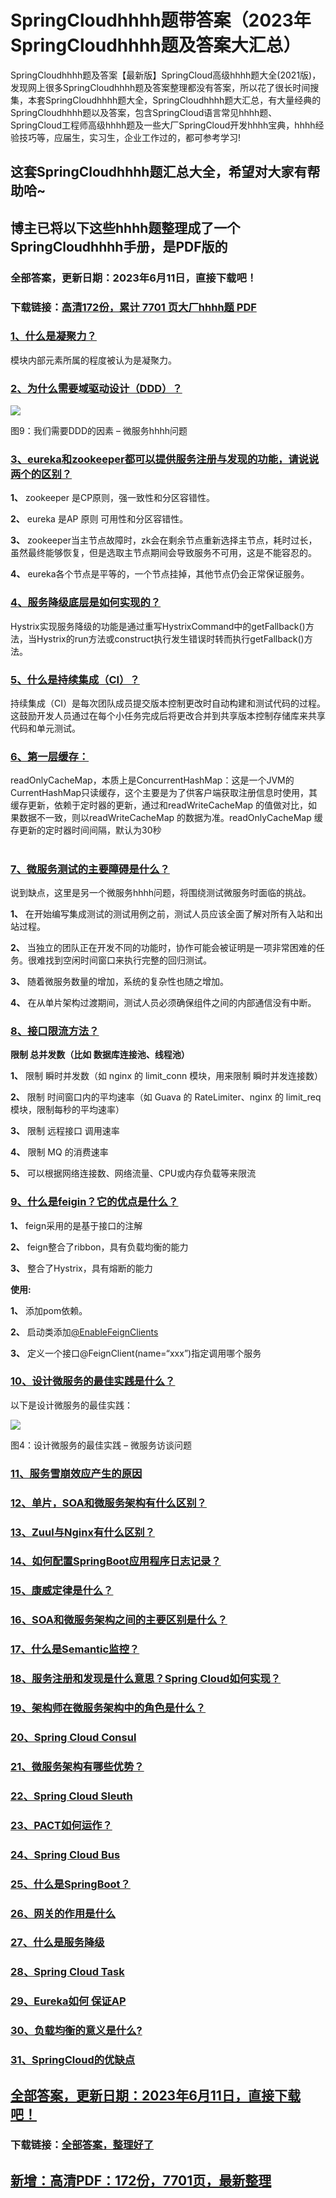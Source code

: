 # SpringCloudhhhh题带答案（2023年SpringCloudhhhh题及答案大汇总）

SpringCloudhhhh题及答案【最新版】SpringCloud高级hhhh题大全(2021版)，发现网上很多SpringCloudhhhh题及答案整理都没有答案，所以花了很长时间搜集，本套SpringCloudhhhh题大全，SpringCloudhhhh题大汇总，有大量经典的SpringCloudhhhh题以及答案，包含SpringCloud语言常见hhhh题、SpringCloud工程师高级hhhh题及一些大厂SpringCloud开发hhhh宝典，hhhh经验技巧等，应届生，实习生，企业工作过的，都可参考学习!

## 这套SpringCloudhhhh题汇总大全，希望对大家有帮助哈~ 

## 博主已将以下这些hhhh题整理成了一个SpringCloudhhhh手册，是PDF版的


### 全部答案，更新日期：2023年6月11日，直接下载吧！
### 下载链接：[高清172份，累计 7701 页大厂hhhh题  PDF](https://gitee.com/souyunku/DevBooks/blob/master/docs/index.md)


### [1、什么是凝聚力？](https://gitee.com/souyunku/NewDevBooks/blob/master/docs/SpringCloud/SpringCloudhhhh题带答案（2021年SpringCloudhhhh题及答案大汇总）.md#1什么是凝聚力)  


模块内部元素所属的程度被认为是凝聚力。


### [2、为什么需要域驱动设计（DDD）？](https://gitee.com/souyunku/NewDevBooks/blob/master/docs/SpringCloud/SpringCloudhhhh题带答案（2021年SpringCloudhhhh题及答案大汇总）.md#2为什么需要域驱动设计ddd)  


![](https://gitee.com/souyunkutech/souyunku-home/raw/master/images/souyunku-web/2019/08/0816/01/img_11.png#alt=img%5C_11.png)

图9：我们需要DDD的因素 – 微服务hhhh问题


### [3、eureka和zookeeper都可以提供服务注册与发现的功能，请说说两个的区别？](https://gitee.com/souyunku/NewDevBooks/blob/master/docs/SpringCloud/SpringCloudhhhh题带答案（2021年SpringCloudhhhh题及答案大汇总）.md#3eureka和zookeeper都可以提供服务注册与发现的功能请说说两个的区别)  


**1、** zookeeper 是CP原则，强一致性和分区容错性。

**2、** eureka 是AP 原则 可用性和分区容错性。

**3、** zookeeper当主节点故障时，zk会在剩余节点重新选择主节点，耗时过长，虽然最终能够恢复，但是选取主节点期间会导致服务不可用，这是不能容忍的。

**4、** eureka各个节点是平等的，一个节点挂掉，其他节点仍会正常保证服务。


### [4、服务降级底层是如何实现的？](https://gitee.com/souyunku/NewDevBooks/blob/master/docs/SpringCloud/SpringCloudhhhh题带答案（2021年SpringCloudhhhh题及答案大汇总）.md#4服务降级底层是如何实现的)  


Hystrix实现服务降级的功能是通过重写HystrixCommand中的getFallback()方法，当Hystrix的run方法或construct执行发生错误时转而执行getFallback()方法。


### [5、什么是持续集成（CI）？](https://gitee.com/souyunku/NewDevBooks/blob/master/docs/SpringCloud/SpringCloudhhhh题带答案（2021年SpringCloudhhhh题及答案大汇总）.md#5什么是持续集成ci)  


持续集成（CI）是每次团队成员提交版本控制更改时自动构建和测试代码的过程。这鼓励开发人员通过在每个小任务完成后将更改合并到共享版本控制存储库来共享代码和单元测试。


### [6、第⼀层缓存：](https://gitee.com/souyunku/NewDevBooks/blob/master/docs/SpringCloud/SpringCloudhhhh题带答案（2021年SpringCloudhhhh题及答案大汇总）.md#6第⼀层缓存：)  


readOnlyCacheMap，本质上是ConcurrentHashMap：这是⼀个JVM的CurrentHashMap只读缓存，这个主要是为了供客户端获取注册信息时使⽤，其缓存更新，依赖于定时器的更新，通过和readWriteCacheMap 的值做对⽐，如果数据不⼀致，则以readWriteCacheMap 的数据为准。readOnlyCacheMap 缓存更新的定时器时间间隔，默认为30秒

#
### [7、微服务测试的主要障碍是什么？](https://gitee.com/souyunku/NewDevBooks/blob/master/docs/SpringCloud/SpringCloudhhhh题带答案（2021年SpringCloudhhhh题及答案大汇总）.md#7微服务测试的主要障碍是什么)  


说到缺点，这里是另一个微服务hhhh问题，将围绕测试微服务时面临的挑战。

**1、** 在开始编写集成测试的测试用例之前，测试人员应该全面了解对所有入站和出站过程。

**2、** 当独立的团队正在开发不同的功能时，协作可能会被证明是一项非常困难的任务。很难找到空闲时间窗口来执行完整的回归测试。

**3、** 随着微服务数量的增加，系统的复杂性也随之增加。

**4、** 在从单片架构过渡期间，测试人员必须确保组件之间的内部通信没有中断。


### [8、接⼝限流⽅法？](https://gitee.com/souyunku/NewDevBooks/blob/master/docs/SpringCloud/SpringCloudhhhh题带答案（2021年SpringCloudhhhh题及答案大汇总）.md#8接⼝限流⽅法)  


**限制 总并发数（⽐如 数据库连接池、线程池）**

**1、** 限制 瞬时并发数（如 nginx 的 limit_conn 模块，⽤来限制 瞬时并发连接数）

**2、** 限制 时间窗⼝内的平均速率（如 Guava 的 RateLimiter、nginx 的 limit_req模块，限制每秒的平均速率）

**3、** 限制 远程接⼝ 调⽤速率

**4、** 限制 MQ 的消费速率

**5、** 可以根据⽹络连接数、⽹络流量、CPU或内存负载等来限流



### [9、什么是feigin？它的优点是什么？](https://gitee.com/souyunku/NewDevBooks/blob/master/docs/SpringCloud/SpringCloudhhhh题带答案（2021年SpringCloudhhhh题及答案大汇总）.md#9什么是feigin它的优点是什么)  


**1、** feign采用的是基于接口的注解

**2、** feign整合了ribbon，具有负载均衡的能力

**3、** 整合了Hystrix，具有熔断的能力

**使用:**

**1、** 添加pom依赖。

**2、** 启动类添加[@EnableFeignClients ](/EnableFeignClients )

**3、** 定义一个接口@FeignClient(name=“xxx”)指定调用哪个服务


### [10、设计微服务的最佳实践是什么？](https://gitee.com/souyunku/NewDevBooks/blob/master/docs/SpringCloud/SpringCloudhhhh题带答案（2021年SpringCloudhhhh题及答案大汇总）.md#10设计微服务的最佳实践是什么)  


以下是设计微服务的最佳实践：

![](https://gitee.com/souyunkutech/souyunku-home/raw/master/images/souyunku-web/2019/08/0816/01/img_4.png#alt=img%5C_4.png)

图4：设计微服务的最佳实践 – 微服务访谈问题


### [11、服务雪崩效应产生的原因](https://gitee.com/souyunku/NewDevBooks/blob/master/docs/SpringCloud/SpringCloudhhhh题带答案（2021年SpringCloudhhhh题及答案大汇总）.md#11服务雪崩效应产生的原因)  

### [12、单片，SOA和微服务架构有什么区别？](https://gitee.com/souyunku/NewDevBooks/blob/master/docs/SpringCloud/SpringCloudhhhh题带答案（2021年SpringCloudhhhh题及答案大汇总）.md#12单片soa和微服务架构有什么区别)  

### [13、Zuul与Nginx有什么区别？](https://gitee.com/souyunku/NewDevBooks/blob/master/docs/SpringCloud/SpringCloudhhhh题带答案（2021年SpringCloudhhhh题及答案大汇总）.md#13zuul与nginx有什么区别)  

### [14、如何配置SpringBoot应用程序日志记录？](https://gitee.com/souyunku/NewDevBooks/blob/master/docs/SpringCloud/SpringCloudhhhh题带答案（2021年SpringCloudhhhh题及答案大汇总）.md#14如何配置springboot应用程序日志记录)  

### [15、康威定律是什么？](https://gitee.com/souyunku/NewDevBooks/blob/master/docs/SpringCloud/SpringCloudhhhh题带答案（2021年SpringCloudhhhh题及答案大汇总）.md#15康威定律是什么)  

### [16、SOA和微服务架构之间的主要区别是什么？](https://gitee.com/souyunku/NewDevBooks/blob/master/docs/SpringCloud/SpringCloudhhhh题带答案（2021年SpringCloudhhhh题及答案大汇总）.md#16soa和微服务架构之间的主要区别是什么)  

### [17、什么是Semantic监控？](https://gitee.com/souyunku/NewDevBooks/blob/master/docs/SpringCloud/SpringCloudhhhh题带答案（2021年SpringCloudhhhh题及答案大汇总）.md#17什么是semantic监控)  

### [18、服务注册和发现是什么意思？Spring Cloud如何实现？](https://gitee.com/souyunku/NewDevBooks/blob/master/docs/SpringCloud/SpringCloudhhhh题带答案（2021年SpringCloudhhhh题及答案大汇总）.md#18服务注册和发现是什么意思spring-cloud如何实现)  

### [19、架构师在微服务架构中的角色是什么？](https://gitee.com/souyunku/NewDevBooks/blob/master/docs/SpringCloud/SpringCloudhhhh题带答案（2021年SpringCloudhhhh题及答案大汇总）.md#19架构师在微服务架构中的角色是什么)  

### [20、Spring Cloud Consul](https://gitee.com/souyunku/NewDevBooks/blob/master/docs/SpringCloud/SpringCloudhhhh题带答案（2021年SpringCloudhhhh题及答案大汇总）.md#20spring-cloud-consul)  

### [21、微服务架构有哪些优势？](https://gitee.com/souyunku/NewDevBooks/blob/master/docs/SpringCloud/SpringCloudhhhh题带答案（2021年SpringCloudhhhh题及答案大汇总）.md#21微服务架构有哪些优势)  

### [22、Spring Cloud Sleuth](https://gitee.com/souyunku/NewDevBooks/blob/master/docs/SpringCloud/SpringCloudhhhh题带答案（2021年SpringCloudhhhh题及答案大汇总）.md#22spring-cloud-sleuth)  

### [23、PACT如何运作？](https://gitee.com/souyunku/NewDevBooks/blob/master/docs/SpringCloud/SpringCloudhhhh题带答案（2021年SpringCloudhhhh题及答案大汇总）.md#23pact如何运作)  

### [24、Spring Cloud Bus](https://gitee.com/souyunku/NewDevBooks/blob/master/docs/SpringCloud/SpringCloudhhhh题带答案（2021年SpringCloudhhhh题及答案大汇总）.md#24spring-cloud-bus)  

### [25、什么是SpringBoot？](https://gitee.com/souyunku/NewDevBooks/blob/master/docs/SpringCloud/SpringCloudhhhh题带答案（2021年SpringCloudhhhh题及答案大汇总）.md#25什么是springboot)  

### [26、网关的作用是什么](https://gitee.com/souyunku/NewDevBooks/blob/master/docs/SpringCloud/SpringCloudhhhh题带答案（2021年SpringCloudhhhh题及答案大汇总）.md#26网关的作用是什么)  

### [27、什么是服务降级](https://gitee.com/souyunku/NewDevBooks/blob/master/docs/SpringCloud/SpringCloudhhhh题带答案（2021年SpringCloudhhhh题及答案大汇总）.md#27什么是服务降级)  

### [28、Spring Cloud Task](https://gitee.com/souyunku/NewDevBooks/blob/master/docs/SpringCloud/SpringCloudhhhh题带答案（2021年SpringCloudhhhh题及答案大汇总）.md#28spring-cloud-task)  

### [29、Eureka如何 保证AP](https://gitee.com/souyunku/NewDevBooks/blob/master/docs/SpringCloud/SpringCloudhhhh题带答案（2021年SpringCloudhhhh题及答案大汇总）.md#29eureka如何-保证ap)  

### [30、负载均衡的意义是什么?](https://gitee.com/souyunku/NewDevBooks/blob/master/docs/SpringCloud/SpringCloudhhhh题带答案（2021年SpringCloudhhhh题及答案大汇总）.md#30负载均衡的意义是什么)  

### [31、SpringCloud的优缺点](https://gitee.com/souyunku/NewDevBooks/blob/master/docs/SpringCloud/SpringCloudhhhh题带答案（2021年SpringCloudhhhh题及答案大汇总）.md#31springcloud的优缺点)  






## [全部答案，更新日期：2023年6月11日，直接下载吧！](https://gitee.com/souyunku/DevBooks/blob/master/docs/daan.md)

### 下载链接：[全部答案，整理好了](https://gitee.com/souyunku/NewDevBooks/blob/master/docs/daan.md)




## [新增：高清PDF：172份，7701页，最新整理](https://gitee.com/souyunku/DevBooks/blob/master/docs/daan.md)

